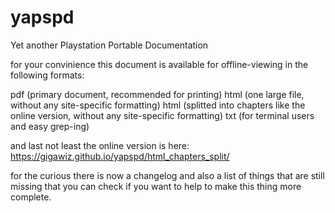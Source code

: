 # yapspd
Yet another Playstation Portable Documentation

for your convinience this document is available for offline-viewing in the following formats:

pdf (primary document, recommended for printing)
html (one large file, without any site-specific formatting)
html (splitted into chapters like the online version, without any site-specific formatting)
txt (for terminal users and easy grep-ing)

and last not least the online version is here: https://gigawiz.github.io/yapspd/html_chapters_split/

for the curious there is now a changelog and also a list of things that are still missing that you can check if you want to help to make this thing more complete.
